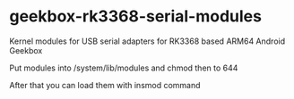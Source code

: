 # geekbox-rk3368-serial-modules
Kernel modules for USB serial adapters for RK3368 based ARM64 Android Geekbox

Put modules into /system/lib/modules and chmod then to 644

After that you can load them with insmod command

